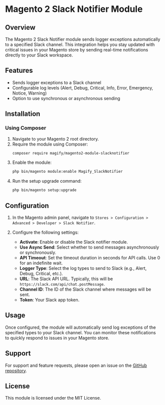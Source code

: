 # Magento 2 Slack Notifier Module

## Overview

The Magento 2 Slack Notifier module sends logger exceptions automatically to a specified Slack channel. This integration helps you stay updated with critical issues in your Magento store by sending real-time notifications directly to your Slack workspace.

## Features

- Sends logger exceptions to a Slack channel
- Configurable log levels (Alert, Debug, Critical, Info, Error, Emergency, Notice, Warning)
- Option to use synchronous or asynchronous sending
## Installation

### Using Composer

1. Navigate to your Magento 2 root directory.
2. Require the module using Composer:
    ```bash
    composer require magify/magento2-module-slacknotifier
    ```
3. Enable the module:
    ```bash
    php bin/magento module:enable Magify_SlackNotifier
    ```
4. Run the setup upgrade command:
    ```bash
    php bin/magento setup:upgrade
    ```

## Configuration

1. In the Magento admin panel, navigate to `Stores > Configuration > Advanced > Developer > Slack Notifier`.
2. Configure the following settings:

    - **Activate**: Enable or disable the Slack notifier module.
    - **Use Async Send**: Select whether to send messages asynchronously or synchronously.
    - **API Timeout**: Set the timeout duration in seconds for API calls. Use 0 for an indefinite wait.
    - **Logger Type**: Select the log types to send to Slack (e.g., Alert, Debug, Critical, etc.).
    - **URL**: The Slack API URL. Typically, this will be `https://slack.com/api/chat.postMessage`.
    - **Channel ID**: The ID of the Slack channel where messages will be sent.
    - **Token**: Your Slack app token.

## Usage

Once configured, the module will automatically send log exceptions of the specified types to your Slack channel. You can monitor these notifications to quickly respond to issues in your Magento store.

## Support

For support and feature requests, please open an issue on the [GitHub repository](https://github.com/HamzaHannad/Magento2-SlackLogger/issues).

## License

This module is licensed under the MIT License.
